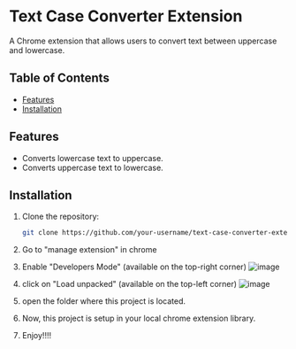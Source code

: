 # Text Case Converter Extension

A Chrome extension that allows users to convert text between uppercase and lowercase.

## Table of Contents

- [Features](#features)
- [Installation](#installation)

## Features

- Converts lowercase text to uppercase.
- Converts uppercase text to lowercase.

## Installation
1. Clone the repository:

   ```bash
   git clone https://github.com/your-username/text-case-converter-extension.git

2. Go to "manage extension" in chrome
3. Enable "Developers Mode" (available on the top-right corner)
   ![image](https://github.com/riteshsinghh-coder/extension/assets/93474166/4272cc66-0f2a-46d5-a7ff-e06a6d48ace1)

4. click on "Load unpacked" (available on the top-left corner)
   ![image](https://github.com/codewdhruv/kubeval-validation/assets/93474166/2d3d6af4-192b-43ae-ba3a-c50d51fd4c97)

5. open the folder where this project is located.
6. Now, this project is setup in your local chrome extension library.

7. Enjoy!!!!
